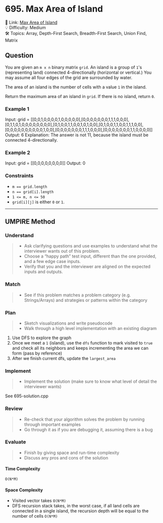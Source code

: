 # 695. Max Area of Island

🔗 Link: [Max Area of Island](https://leetcode.com/problems/max-area-of-island/description/)<br>
💡 Difficulty: Medium<br>
🛠️ Topics: Array, Depth-First Search, Breadth-First Search, Union Find, Matrix<br>

## Question

You are given an `m x n` binary matrix `grid`. An island is a group of `1`'s (representing land) connected 4-directionally (horizontal or vertical.) You may assume all four edges of the grid are surrounded by water.

The area of an island is the number of cells with a value `1` in the island.

Return the maximum area of an island in `grid`. If there is no island, return `0`.

### Example 1

Input: grid = [[0,0,1,0,0,0,0,1,0,0,0,0,0],[0,0,0,0,0,0,0,1,1,1,0,0,0],[0,1,1,0,1,0,0,0,0,0,0,0,0],[0,1,0,0,1,1,0,0,1,0,1,0,0],[0,1,0,0,1,1,0,0,1,1,1,0,0],[0,0,0,0,0,0,0,0,0,0,1,0,0],[0,0,0,0,0,0,0,1,1,1,0,0,0],[0,0,0,0,0,0,0,1,1,0,0,0,0]]
Output: 6
Explanation: The answer is not 11, because the island must be connected 4-directionally.

### Example 2

Input: grid = [[0,0,0,0,0,0,0,0]]
Output: 0

### Constraints

* `m == grid.length`
* `n == grid[i].length`
* `1 <= m, n <= 50`
* `grid[i][j]` is either `0` or `1`.

---

## UMPIRE Method

### Understand

> - Ask clarifying questions and use examples to understand what the interviewer wants out of this problem.
> - Choose a “happy path” test input, different than the one provided, and a few edge case inputs. 
> - Verify that you and the interviewer are aligned on the expected inputs and outputs.

### Match
> - See if this problem matches a problem category (e.g. Strings/Arrays) and strategies or patterns within the category

### Plan
> - Sketch visualizations and write pseudocode
> - Walk through a high level implementation with an existing diagram

1. Use DFS to explore the graph
2. Once we meet a `1` (island), use the `dfs` function to mark visited to `true` and check all its neighbors and keeps incrementing the area we can form (pass by reference)
3. After we finish current dfs, update the `largest_area`

### Implement
> - Implement the solution (make sure to know what level of detail the interviewer wants)

See 695-solution.cpp

### Review
> - Re-check that your algorithm solves the problem by running through important examples
> - Go through it as if you are debugging it, assuming there is a bug

### Evaluate
> - Finish by giving space and run-time complexity
> - Discuss any pros and cons of the solution

#### Time Complexity

`O(N*M)`

#### Space Complexity

* Visited vector takes `O(N*M)`
* DFS recursion stack takes, in the worst case, if all land cells are connected in a single island, the recursion depth will be equal to the number of cells `O(N*M)`